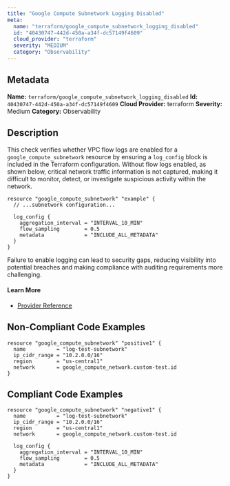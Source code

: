 ```yaml
---
title: "Google Compute Subnetwork Logging Disabled"
meta:
  name: "terraform/google_compute_subnetwork_logging_disabled"
  id: "40430747-442d-450a-a34f-dc57149f4609"
  cloud_provider: "terraform"
  severity: "MEDIUM"
  category: "Observability"
---
```

## Metadata
**Name:** `terraform/google_compute_subnetwork_logging_disabled`
**Id:** `40430747-442d-450a-a34f-dc57149f4609`
**Cloud Provider:** terraform
**Severity:** Medium
**Category:** Observability
## Description
This check verifies whether VPC flow logs are enabled for a `google_compute_subnetwork` resource by ensuring a `log_config` block is included in the Terraform configuration. Without flow logs enabled, as shown below, critical network traffic information is not captured, making it difficult to monitor, detect, or investigate suspicious activity within the network.  

```
resource "google_compute_subnetwork" "example" {
  // ...subnetwork configuration...

  log_config {
    aggregation_interval = "INTERVAL_10_MIN"
    flow_sampling        = 0.5
    metadata             = "INCLUDE_ALL_METADATA"
  }
}
```

Failure to enable logging can lead to security gaps, reducing visibility into potential breaches and making compliance with auditing requirements more challenging.

#### Learn More

 - [Provider Reference](https://registry.terraform.io/providers/hashicorp/google/latest/docs/resources/compute_subnetwork)

## Non-Compliant Code Examples
```gcp
resource "google_compute_subnetwork" "positive1" {
  name          = "log-test-subnetwork"
  ip_cidr_range = "10.2.0.0/16"
  region        = "us-central1"
  network       = google_compute_network.custom-test.id
}
```

## Compliant Code Examples
```gcp
resource "google_compute_subnetwork" "negative1" {
  name          = "log-test-subnetwork"
  ip_cidr_range = "10.2.0.0/16"
  region        = "us-central1"
  network       = google_compute_network.custom-test.id

  log_config {
    aggregation_interval = "INTERVAL_10_MIN"
    flow_sampling        = 0.5
    metadata             = "INCLUDE_ALL_METADATA"
  }
}
```